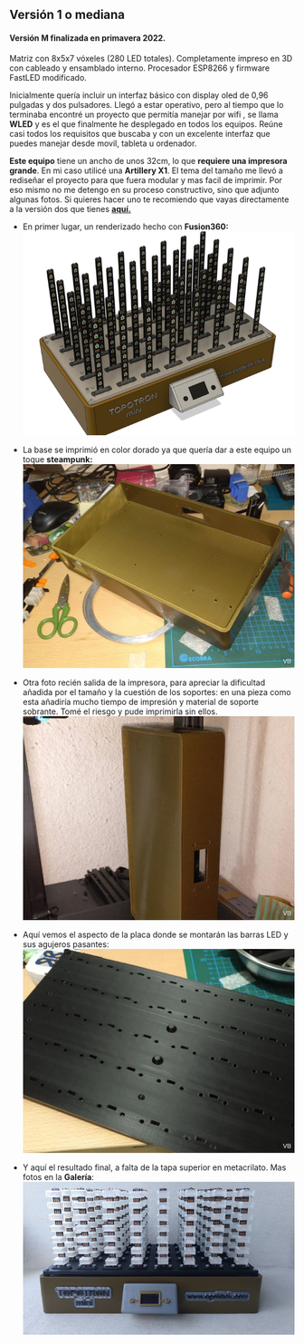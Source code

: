## Versión 1 o mediana


#### **Versión M** finalizada en primavera 2022. 
 
Matriz con 8x5x7 vóxeles (280 LED totales). Completamente impreso en 3D con cableado y ensamblado interno. Procesador ESP8266 y firmware FastLED modificado.

Inicialmente quería incluir un interfaz básico con display oled de 0,96 pulgadas y dos pulsadores. Llegó a estar operativo, pero al tiempo que lo terminaba encontré un proyecto que permitía manejar por wifi , se llama **WLED** y es el que finalmente he desplegado en todos los equipos. Reúne casi todos los requisitos que buscaba y con un excelente interfaz que puedes manejar desde movil, tableta u ordenador. 

**Este equipo** tiene un ancho de unos 32cm, lo que **requiere una impresora grande**. En mi caso utilicé una **Artillery X1**. El tema del tamaño me llevó a rediseñar el proyecto para que fuera modular y mas facil de imprimir. Por eso mismo no me detengo en su proceso constructivo, sino que adjunto algunas fotos. Si quieres hacer uno te recomiendo que vayas directamente a la versión dos que tienes [**aquí.**](/V2FINAL)

- En primer lugar, un renderizado hecho con **Fusion360:**
![Topotron M renderizado](imagenes/TopotronM.png)

- La base se imprimió en color dorado ya que quería dar a este equipo un toque **steampunk:**
![Base impresa](imagenes/Baseimpresa.png)

- Otra foto recién salida de la impresora, para apreciar la dificultad añadida por el tamaño y la cuestión de los soportes: en una pieza como esta añadiría mucho tiempo de impresión y material de soporte sobrante. Tomé el riesgo y pude imprimirla sin ellos.
![Imprimiendo base 30cm](imagenes/Imprimiendobase30cm.png)

- Aquí vemos el aspecto de la placa donde se montarán las barras LED y sus agujeros pasantes:
![Placa interconexión barras LED](imagenes/Placainterconexionbarrasled.png)

- Y aquí el resultado final, a falta de la tapa superior en metacrilato. Mas fotos en la **Galería**:
![Topotron M vista frontal](imagenes/TopotronMfrontal.png)

